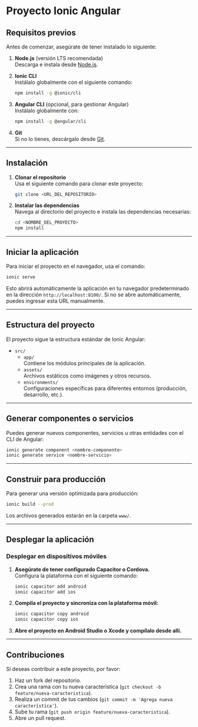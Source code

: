 # Proyecto Ionic Angular

## Requisitos previos

Antes de comenzar, asegúrate de tener instalado lo siguiente:

1. **Node.js** (versión LTS recomendada)  
   Descarga e instala desde [Node.js](https://nodejs.org/).

2. **Ionic CLI**  
   Instálalo globalmente con el siguiente comando:
   ```bash
   npm install -g @ionic/cli
   ```

3. **Angular CLI** (opcional, para gestionar Angular)  
   Instálalo globalmente con:
   ```bash
   npm install -g @angular/cli
   ```

4. **Git**  
   Si no lo tienes, descárgalo desde [Git](https://git-scm.com/).

---

## Instalación

1. **Clonar el repositorio**  
   Usa el siguiente comando para clonar este proyecto:
   ```bash
   git clone <URL_DEL_REPOSITORIO>
   ```

2. **Instalar las dependencias**  
   Navega al directorio del proyecto e instala las dependencias necesarias:
   ```bash
   cd <NOMBRE_DEL_PROYECTO>
   npm install
   ```

---

## Iniciar la aplicación

Para iniciar el proyecto en el navegador, usa el comando:
```bash
ionic serve
```

Esto abrirá automáticamente la aplicación en tu navegador predeterminado en la dirección `http://localhost:8100/`. Si no se abre automáticamente, puedes ingresar esta URL manualmente.

---

## Estructura del proyecto

El proyecto sigue la estructura estándar de Ionic Angular:

- `src/`
  - `app/`  
    Contiene los módulos principales de la aplicación.
  - `assets/`  
    Archivos estáticos como imágenes y otros recursos.
  - `environments/`  
    Configuraciones específicas para diferentes entornos (producción, desarrollo, etc.).

---

## Generar componentes o servicios

Puedes generar nuevos componentes, servicios u otras entidades con el CLI de Angular:
```bash
ionic generate component <nombre-componente>
ionic generate service <nombre-servicio>
```

---

## Construir para producción

Para generar una versión optimizada para producción:
```bash
ionic build --prod
```

Los archivos generados estarán en la carpeta `www/`.

---

## Desplegar la aplicación

### Desplegar en dispositivos móviles

1. **Asegúrate de tener configurado Capacitor o Cordova.**  
   Configura la plataforma con el siguiente comando:
   ```bash
   ionic capacitor add android
   ionic capacitor add ios
   ```

2. **Compila el proyecto y sincroniza con la plataforma móvil:**
   ```bash
   ionic capacitor copy android
   ionic capacitor copy ios
   ```

3. **Abre el proyecto en Android Studio o Xcode y compílalo desde allí.**

---

## Contribuciones

Si deseas contribuir a este proyecto, por favor:

1. Haz un fork del repositorio.
2. Crea una rama con tu nueva característica (`git checkout -b feature/nueva-caracteristica`).
3. Realiza un commit de tus cambios (`git commit -m 'Agrega nueva característica'`).
4. Sube tu rama (`git push origin feature/nueva-caracteristica`).
5. Abre un pull request.

